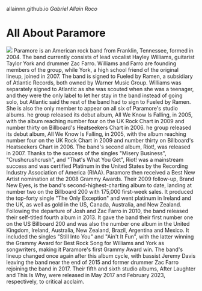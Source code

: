  allainnn.github.io
*Gabriel Allain Roco*                               
# All About Paramore
![](https://best-fit.transforms.svdcdn.com/production/portraits/PARAMORE-TLOBF-2_Lead_best_fit_exclusive.jpeg?w=1200&h=800&q=100&auto=format&fit=crop&dm=1675630672&s=1ef53483fbdcbedd88c05d8e7e787868)
Paramore is an American rock band from Franklin, Tennessee, formed in 2004. The band currently consists of lead vocalist Hayley Williams, guitarist Taylor York and drummer Zac Farro. Williams and Farro are founding members of the group, while York, a high school friend of the original lineup, joined in 2007. The band is signed to Fueled by Ramen, a subsidiary of Atlantic Records, both owned by Warner Music Group. Williams was separately signed to Atlantic as she was scouted when she was a teenager, and they were the only label to let her stay in the band instead of going solo, but Atlantic said the rest of the band had to sign to Fueled by Ramen. She is also the only member to appear on all six of Paramore's studio albums. he group released its debut album, All We Know Is Falling, in 2005, with the album reaching number four on the UK Rock Chart in 2009 and number thirty on Billboard's Heatseekers Chart in 2006. he group released its debut album, All We Know Is Falling, in 2005, with the album reaching number four on the UK Rock Chart in 2009 and number thirty on Billboard's Heatseekers Chart in 2006. The band's second album, Riot!, was released in 2007. Thanks to the success of the singles "Misery Business", "Crushcrushcrush", and "That's What You Get", Riot! was a mainstream success and was certified Platinum in the United States by the Recording Industry Association of America (RIAA). Paramore then received a Best New Artist nomination at the 2008 Grammy Awards. Their 2009 follow-up, Brand New Eyes, is the band's second-highest-charting album to date, landing at number two on the Billboard 200 with 175,000 first-week sales. It produced the top-forty single "The Only Exception" and went platinum in Ireland and the UK, as well as gold in the US, Canada, Australia, and New Zealand. Following the departure of Josh and Zac Farro in 2010, the band released their self-titled fourth album in 2013. It gave the band their first number one on the US Billboard 200 and was also the number one album in the United Kingdom, Ireland, Australia, New Zealand, Brazil, Argentina and Mexico. It included the singles "Still Into You" and "Ain't It Fun", with the latter winning the Grammy Award for Best Rock Song for Williams and York as songwriters, making it Paramore's first Grammy Award win. The band's lineup changed once again after this album cycle, with bassist Jeremy Davis leaving the band near the end of 2015 and former drummer Zac Farro rejoining the band in 2017. Their fifth and sixth studio albums, After Laughter and This Is Why, were released in May 2017 and February 2023, respectively, to critical acclaim.



